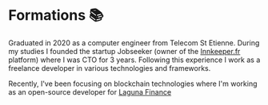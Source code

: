# Formations :books:

Graduated in 2020 as a computer engineer from Telecom St Etienne. During my studies I founded the startup Jobseeker (owner of the [Innkeeper.fr](https://innkeeper.fr/) platform) where I was CTO for 3 years. Following this experience I work as a freelance developer in various technologies and frameworks.

Recently, I've been focusing on blockchain technologies where I'm working as an open-source developer for [Laguna Finance](https://www.laguna.finance/)
